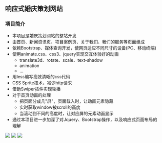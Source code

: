 ## 响应式婚庆策划网站

### 项目简介
- 本项目是婚庆策划网站的整站开发
- 由首页、新闻资讯页、项目案例页、关于我们、我们的服务等页面组成
- 依赖Bootstrap、媒体查询开发，使网页适应不同尺寸的设备(PC、移动终端) 
- 使用animate.css、css3、jquery实现交互体验好的动画
  + translate3d、rotate、scale、text-shadow
  + animation
  + ...
- 用less编写高效清晰的css代码
- CSS Sprite技术，减少http请求
- 借助Swiper插件实现轮播
- 对于首页动画的处理
  + 把页面分成几"屏"，页面载入时，让动画元素隐藏
  + 实时获取window被scroll的高度
  + 当滚动到不同的高度时，让对应屏的元素动画显示
- 通过本项目进一步加深了对Jquery、Bootstrap操作，以及响应式页面布局的理解

![](https://ooo.0o0.ooo/2017/06/15/594250a62ce34.png)
![](https://ooo.0o0.ooo/2017/06/15/59424e9f82911.png)
![](https://ooo.0o0.ooo/2017/06/15/59424f06dffe9.png)